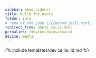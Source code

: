 ```yaml
---
sidebar: home_sidebar
title: Build for manta
folder: info
# name of the page (/{{permalink}}.html)
redirect_from: manta_build.html
permalink: /devices/manta/build
device: manta
---
```

{% include templates/device_build.md %}
